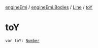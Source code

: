 [engineEmi](../../index.md) / [engineEmi.Bodies](../index.md) / [Line](index.md) / [toY](./to-y.md)

# toY

`var toY: `[`Number`](https://kotlinlang.org/api/latest/jvm/stdlib/kotlin/-number/index.html)